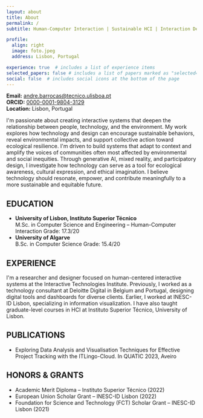 ```yaml
---
layout: about
title: About
permalink: /
subtitle: Human-Computer Interaction | Sustainable HCI | Interaction Design

profile:
  align: right
  image: foto.jpeg
  address: Lisbon, Portugal

experience: true  # includes a list of experience items
selected_papers: false # includes a list of papers marked as "selected={true}"
social: false  # includes social icons at the bottom of the page
---
```


**Email:** andre.barrocas@tecnico.ulisboa.pt  
**ORCID:** [0000-0001-9804-3129](https://orcid.org/0000-0001-9804-3129)  
**Location:** Lisbon, Portugal

I'm passionate about creating interactive systems that deepen the relationship between people, technology, and the environment. My work explores how technology and design can encourage sustainable behaviors, reveal environmental impacts, and support collective action toward ecological resilience. I'm driven to build systems that adapt to context and amplify the voices of communities often most affected by environmental and social inequities. Through generative AI, mixed reality, and participatory design, I investigate how technology can serve as a tool for ecological awareness, cultural expression, and ethical imagination. I believe technology should resonate, empower, and contribute meaningfully to a more sustainable and equitable future.

## EDUCATION

- **University of Lisbon, Instituto Superior Técnico**  
  M.Sc. in Computer Science and Engineering – Human-Computer Interaction 
  Grade: 17.3/20
- **University of Algarve**  
  B.Sc. in Computer Science 
  Grade: 15.4/20

## EXPERIENCE

I'm a researcher and designer focused on human-centered interactive systems at the Interactive Technologies Institute. Previously, I worked as a technology consultant at Deloitte Digital in Belgium and Portugal, designing digital tools and dashboards for diverse clients. Earlier, I worked at INESC-ID Lisbon, specializing in information visualization. I have also taught graduate-level courses in HCI at Instituto Superior Técnico, University of Lisbon. 

## PUBLICATIONS
- Exploring Data Analysis and Visualisation Techniques for Effective Project Tracking with the ITLingo-Cloud. In QUATIC 2023, Aveiro

## HONORS & GRANTS
- Academic Merit Diploma – Instituto Superior Técnico (2022)
- European Union Scholar Grant – INESC-ID Lisbon (2022)
- Foundation for Science and Technology (FCT) Scholar Grant – INESC-ID Lisbon (2021)

<!-- My hobbies include I'm currently collaborating with the [Adamastor Project](https://projectoadamastor.org/) that aims to bring free public domain ebooks to more people. --> 


<!-- <a href='#'>Affiliations</a>. -->


<!-- Write your biography here. Tell the world about yourself. Link to your favorite [subreddit](http://reddit.com). You can put a picture in, too. The code is already in, just name your picture `prof_pic.jpg` and put it in the `img/` folder.

Put your address / P.O. box / other info right below your picture. You can also disable any these elements by editing `profile` property of the YAML header of your `_pages/about.md`. Edit `_bibliography/papers.bib` and Jekyll will render your [publications page](/al-folio/publications/) automatically.

Link to your social media connections, too. This theme is set up to use [Font Awesome icons](http://fortawesome.github.io/Font-Awesome/) and [Academicons](https://jpswalsh.github.io/academicons/), like the ones below. Add your Facebook, Twitter, LinkedIn, Google Scholar, or just disable all of them. -->
